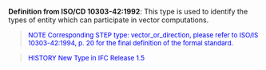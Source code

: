 ﻿**Definition from ISO/CD 10303-42:1992**: This type is used to identify the types of entity which can participate in vector computations.

> <font color="#0000FF" size="-1">NOTE Corresponding STEP type:
		vector_or_direction, please refer to ISO/IS 10303-42:1994, p. 20 for the final
		definition of the formal standard.</font>

> <font color="#0000FF" size="-1">HISTORY New Type in IFC Release
		1.5</font>
